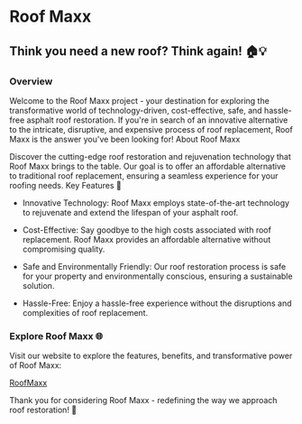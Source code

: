 # Roof Maxx
## Think you need a new roof? Think again! 🏠💡

### Overview

Welcome to the Roof Maxx project - your destination for exploring the transformative world of technology-driven, cost-effective, safe, and hassle-free asphalt roof restoration. If you're in search of an innovative alternative to the intricate, disruptive, and expensive process of roof replacement, Roof Maxx is the answer you've been looking for!
About Roof Maxx

Discover the cutting-edge roof restoration and rejuvenation technology that Roof Maxx brings to the table. Our goal is to offer an affordable alternative to traditional roof replacement, ensuring a seamless experience for your roofing needs.
Key Features 🚀

- Innovative Technology: Roof Maxx employs state-of-the-art technology to rejuvenate and extend the lifespan of your asphalt roof.

- Cost-Effective: Say goodbye to the high costs associated with roof replacement. Roof Maxx provides an affordable alternative without compromising quality.

- Safe and Environmentally Friendly: Our roof restoration process is safe for your property and environmentally conscious, ensuring a sustainable solution.

- Hassle-Free: Enjoy a hassle-free experience without the disruptions and complexities of roof replacement.

### Explore Roof Maxx 🌐

Visit our website to explore the features, benefits, and transformative power of Roof Maxx: 

[RoofMaxx](https://www.roofamp.com)

Thank you for considering Roof Maxx - redefining the way we approach roof restoration! 🌟
